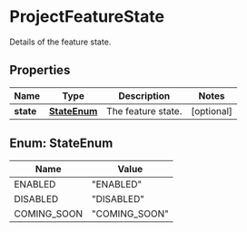 

# ProjectFeatureState

Details of the feature state.

## Properties

Name | Type | Description | Notes
------------ | ------------- | ------------- | -------------
**state** | [**StateEnum**](#StateEnum) | The feature state. |  [optional]



## Enum: StateEnum

Name | Value
---- | -----
ENABLED | &quot;ENABLED&quot;
DISABLED | &quot;DISABLED&quot;
COMING_SOON | &quot;COMING_SOON&quot;



